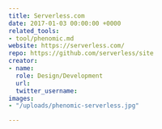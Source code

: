```yaml
---
title: Serverless.com
date: 2017-01-03 00:00:00 +0000
related_tools:
- tool/phenomic.md
website: https://serverless.com/
repo: https://github.com/serverless/site
creator:
- name: 
  role: Design/Development
  url: 
  twitter_username: 
images:
- "/uploads/phenomic-serverless.jpg"

---
```

